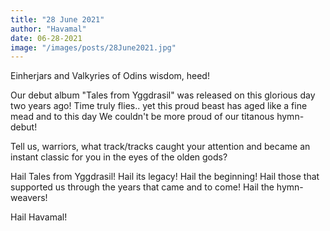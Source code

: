 ```yaml
---
title: "28 June 2021"
author: "Havamal"
date: 06-28-2021
image: "/images/posts/28June2021.jpg"
---
```


Einherjars and Valkyries of Odins wisdom, heed!

Our debut album "Tales from Yggdrasil" was released on this glorious day two years ago! Time truly flies.. yet this proud beast has aged like a fine mead and to this day We couldn't be more proud of our titanous hymn-debut!

Tell us, warriors, what track/tracks caught your attention and became an instant classic for you in the eyes of the olden gods?

Hail Tales from Yggdrasil! Hail its legacy! Hail the beginning! Hail those that supported us through the years that came and to come! Hail the hymn-weavers!

Hail Havamal!